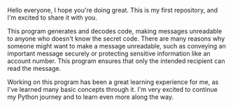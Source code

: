 Hello everyone, I hope you're doing great. This is my first repository, and I'm excited to share it with you. 

This program generates and decodes code, making messages unreadable to anyone who doesn't know the secret code. There are many reasons why someone might want to make a message unreadable, such as conveying an important message securely or protecting sensitive information like an account number. This program ensures that only the intended recipient can read the message.

Working on this program has been a great learning experience for me, as I've learned many basic concepts through it. I'm very excited to continue my Python journey and to learn even more along the way.
